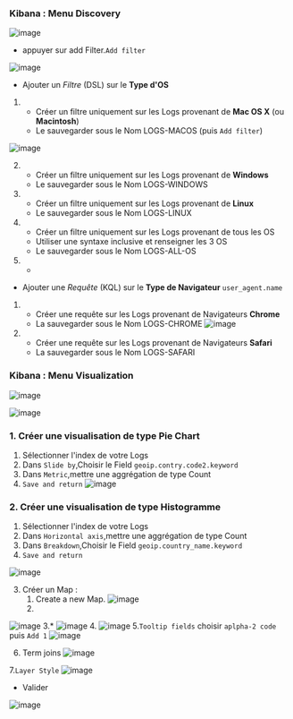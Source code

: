 ### Kibana : Menu Discovery 

![image](https://user-images.githubusercontent.com/123748165/232549447-3575b7bc-5103-4b05-9662-90d1217417cb.png)

- appuyer sur add Filter.`Add filter`

![image](https://user-images.githubusercontent.com/123748165/232541447-8c394054-a25d-4399-815f-78fc091f2a52.png)



- Ajouter un _Filtre_ (DSL) sur le **Type d'OS**

1.
    - Créer un filtre uniquement sur les Logs provenant de **Mac OS X** (ou **Macintosh**)
    - Le sauvegarder sous le Nom LOGS-MACOS (puis `Add filter`)
    
![image](https://user-images.githubusercontent.com/123748165/232556935-e2d2276c-1339-4b2d-8435-618f71f4f077.png)

2.
    - Créer un filtre uniquement sur les Logs provenant de **Windows**
    - Le sauvegarder sous le Nom LOGS-WINDOWS
3.
    - Créer un filtre uniquement sur les Logs provenant de **Linux**
    - Le sauvegarder sous le Nom LOGS-LINUX
4.
    - Créer un filtre uniquement sur les Logs provenant de tous les OS
    - Utiliser une syntaxe inclusive et renseigner les 3 OS
    - Le sauvegarder sous le Nom LOGS-ALL-OS
5.
    - 

    
- Ajouter une _Requête_ (KQL) sur le **Type de Navigateur** `user_agent.name`
1. 
    - Créer une requête sur les Logs provenant de Navigateurs **Chrome**
    - La sauvegarder sous le Nom LOGS-CHROME
  ![image](https://user-images.githubusercontent.com/123748165/232557120-b7c3669f-9918-4054-b26d-777a357a2643.png)

2. 
    - Créer une requête sur les Logs provenant de Navigateurs **Safari**
    - La sauvegarder sous le Nom LOGS-SAFARI

  
### Kibana : Menu Visualization
![image](https://user-images.githubusercontent.com/123748165/232550077-552761c9-4b3d-4551-8e2f-6392c3c7812a.png)

![image](https://user-images.githubusercontent.com/123748165/232550378-16644dde-ef61-438f-a086-422c654b9529.png)

### 1. Créer une visualisation de type **Pie Chart**
  1. Sélectionner l'index de votre Logs
  2. Dans `Slide by`,Choisir le Field `geoip.contry.code2.keyword`
  3. Dans `Metric`,mettre une aggrégation de type Count
  4. `Save and return`
  ![image](https://user-images.githubusercontent.com/123748165/232553745-16b4042f-468f-462a-9aa3-deb70e5d61a7.png)

### 2. Créer une visualisation de type **Histogramme**
  1. Sélectionner l'index de votre Logs
  2. Dans `Horizontal axis`,mettre une aggrégation de type Count
  3. Dans `Breakdown`,Choisir le Field `geoip.country_name.keyword`
  4. `Save and return`
  
![image](https://user-images.githubusercontent.com/123748165/232551842-a587bab0-bd87-474a-8c54-ec784f6ba896.png) 

3. Créer un Map :
   1. Create a new Map.
   ![image](https://user-images.githubusercontent.com/123748165/232555032-748b5ed9-0c43-4951-9c6d-26b362428266.png)
   2. 
![image](https://user-images.githubusercontent.com/123748165/232557630-62cc93af-ce8f-4ea6-a300-81c6698cdd49.png)
   3.*
   ![image](https://user-images.githubusercontent.com/123748165/232557736-e21ec30f-b8f5-4859-9355-f09ca1fe822e.png)
   4. 
![image](https://user-images.githubusercontent.com/123748165/232557960-460c61a6-0788-468e-99d2-123b866f7a4d.png)
   5.`Tooltip fields` choisir `aplpha-2 code` puis `Add 1`
   ![image](https://user-images.githubusercontent.com/123748165/232558189-d6ce7947-589b-47a8-ad92-e7b17d7ec849.png)

   6. Term joins 
   ![image](https://user-images.githubusercontent.com/123748165/232558809-8afed287-6dc8-43c0-82be-780559dfea1d.png)
   
   7.`Layer Style`
   ![image](https://user-images.githubusercontent.com/123748165/232559038-fe5a060a-4156-48bf-91c1-52c42f7f4ea1.png)


- Valider
  
![image](https://user-images.githubusercontent.com/123748165/230745933-2f4bb719-7952-4980-946a-10846e8ecf82.png)

